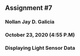 ## Assignment #7 
### Nollan Jay D. Galicia
### October 23, 2020 (4:55 P.M)
### Displaying Light Sensor Data
